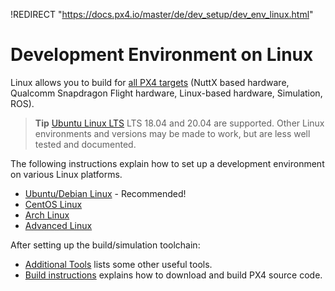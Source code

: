 !REDIRECT "https://docs.px4.io/master/de/dev_setup/dev_env_linux.html"

# Development Environment on Linux

Linux allows you to build for [all PX4 targets](../setup/dev_env.md#supported-targets) (NuttX based hardware, Qualcomm Snapdragon Flight hardware, Linux-based hardware, Simulation, ROS).

> **Tip** [Ubuntu Linux LTS](../setup/dev_env_linux_ubuntu.md) LTS 18.04 and 20.04 are supported. Other Linux environments and versions may be made to work, but are less well tested and documented.

The following instructions explain how to set up a development environment on various Linux platforms.

- [Ubuntu/Debian Linux](../setup/dev_env_linux_ubuntu.md) - Recommended!
- [CentOS Linux](../setup/dev_env_linux_centos.md)
- [Arch Linux](../setup/dev_env_linux_arch.md)
- [Advanced Linux](../setup/dev_env_advanced_linux.md)

After setting up the build/simulation toolchain:

- [Additional Tools](../setup/generic_dev_tools.md) lists some other useful tools.
- [Build instructions](../setup/building_px4.md) explains how to download and build PX4 source code.